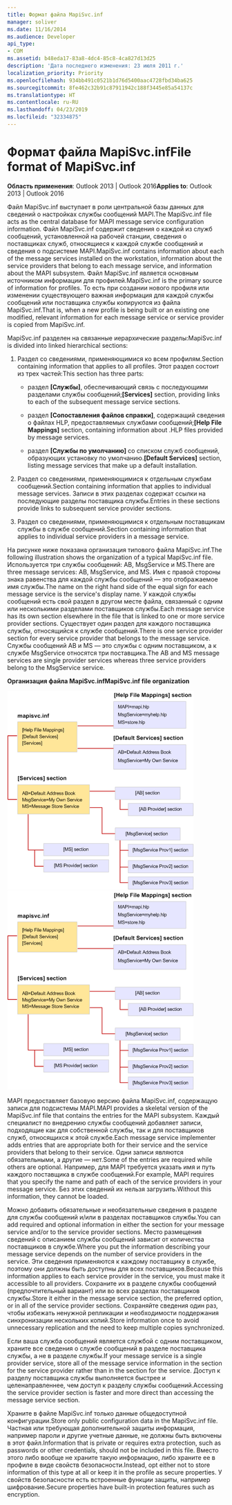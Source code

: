 ```yaml
---
title: Формат файла MapiSvc.inf
manager: soliver
ms.date: 11/16/2014
ms.audience: Developer
api_type:
- COM
ms.assetid: b48eda17-83a8-4dc4-85c8-4ca827d13d25
description: 'Дата последнего изменения: 23 июля 2011 г.'
localization_priority: Priority
ms.openlocfilehash: 934bb491c0521b1d76d5400aac4728fbd34ba625
ms.sourcegitcommit: 8fe462c32b91c87911942c188f3445e85a54137c
ms.translationtype: HT
ms.contentlocale: ru-RU
ms.lasthandoff: 04/23/2019
ms.locfileid: "32334875"
---
```

# <a name="file-format-of-mapisvcinf"></a><span data-ttu-id="a896e-103">Формат файла MapiSvc.inf</span><span class="sxs-lookup"><span data-stu-id="a896e-103">File format of MapiSvc.inf</span></span>

<span data-ttu-id="a896e-104">**Область применения**: Outlook 2013 | Outlook 2016</span><span class="sxs-lookup"><span data-stu-id="a896e-104">**Applies to**: Outlook 2013 | Outlook 2016</span></span> 
  
<span data-ttu-id="a896e-105">Файл MapiSvc.inf выступает в роли центральной базы данных для сведений о настройках службы сообщений MAPI.</span><span class="sxs-lookup"><span data-stu-id="a896e-105">The MapiSvc.inf file acts as the central database for MAPI message service configuration information.</span></span> <span data-ttu-id="a896e-106">Файл MapiSvc.inf содержит сведения о каждой из служб сообщений, установленной на рабочей станции, сведения о поставщиках служб, относящиеся к каждой службе сообщений и сведения о подсистеме MAPI.</span><span class="sxs-lookup"><span data-stu-id="a896e-106">MapiSvc.inf contains information about each of the message services installed on the workstation, information about the service providers that belong to each message service, and information about the MAPI subsystem.</span></span> <span data-ttu-id="a896e-107">Файл MapiSvc.inf является основным источником информации для профилей.</span><span class="sxs-lookup"><span data-stu-id="a896e-107">MapiSvc.inf is the primary source of information for profiles.</span></span> <span data-ttu-id="a896e-108">То есть при создании нового профиля или изменении существующего важная информация для каждой службы сообщений или поставщика службы копируются из файла MapiSvc.inf.</span><span class="sxs-lookup"><span data-stu-id="a896e-108">That is, when a new profile is being built or an existing one modified, relevant information for each message service or service provider is copied from MapiSvc.inf.</span></span> 
  
<span data-ttu-id="a896e-109">MapiSvc.inf разделен на связанные иерархические разделы:</span><span class="sxs-lookup"><span data-stu-id="a896e-109">MapiSvc.inf is divided into linked hierarchical sections:</span></span>
  
1. <span data-ttu-id="a896e-110">Раздел со сведениями, применяющимися ко всем профилям.</span><span class="sxs-lookup"><span data-stu-id="a896e-110">Section containing information that applies to all profiles.</span></span> <span data-ttu-id="a896e-111">Этот раздел состоит из трех частей:</span><span class="sxs-lookup"><span data-stu-id="a896e-111">This section has three parts:</span></span>
    
   - <span data-ttu-id="a896e-112">раздел **[Службы]**, обеспечивающий связь с последующими разделами службы сообщений;</span><span class="sxs-lookup"><span data-stu-id="a896e-112">**[Services]** section, providing links to each of the subsequent message service sections.</span></span> 
    
   - <span data-ttu-id="a896e-113">раздел **[Сопоставления файлов справки]**, содержащий сведения о файлах HLP, предоставляемых службами сообщений;</span><span class="sxs-lookup"><span data-stu-id="a896e-113">**[Help File Mappings]** section, containing information about .HLP files provided by message services.</span></span> 
    
   - <span data-ttu-id="a896e-114">раздел **[Службы по умолчанию]** со списком служб сообщений, образующих установку по умолчанию.</span><span class="sxs-lookup"><span data-stu-id="a896e-114">**[Default Services]** section, listing message services that make up a default installation.</span></span> 
    
2. <span data-ttu-id="a896e-115">Раздел со сведениями, применяющимися к отдельным службам сообщений.</span><span class="sxs-lookup"><span data-stu-id="a896e-115">Section containing information that applies to individual message services.</span></span> <span data-ttu-id="a896e-116">Записи в этих разделах содержат ссылки на последующие разделы поставщика службы.</span><span class="sxs-lookup"><span data-stu-id="a896e-116">Entries in these sections provide links to subsequent service provider sections.</span></span>
    
3. <span data-ttu-id="a896e-117">Раздел со сведениями, применяющимися к отдельным поставщикам службы в службе сообщений.</span><span class="sxs-lookup"><span data-stu-id="a896e-117">Section containing information that applies to individual service providers in a message service.</span></span>
    
<span data-ttu-id="a896e-118">На рисунке ниже показана организация типового файла MapiSvc.inf.</span><span class="sxs-lookup"><span data-stu-id="a896e-118">The following illustration shows the organization of a typical MapiSvc.inf file.</span></span> <span data-ttu-id="a896e-119">Используется три службы сообщений: AB, MsgService и MS.</span><span class="sxs-lookup"><span data-stu-id="a896e-119">There are three message services: AB, MsgService, and MS.</span></span> <span data-ttu-id="a896e-120">Имя с правой стороны знака равенства для каждой службы сообщений — это отображаемое имя службы.</span><span class="sxs-lookup"><span data-stu-id="a896e-120">The name on the right hand side of the equal sign for each message service is the service's display name.</span></span> <span data-ttu-id="a896e-121">У каждой службы сообщений есть свой раздел в другом месте файла, связанный с одним или несколькими разделами поставщиков службы.</span><span class="sxs-lookup"><span data-stu-id="a896e-121">Each message service has its own section elsewhere in the file that is linked to one or more service provider sections.</span></span> <span data-ttu-id="a896e-122">Существует один раздел для каждого поставщика службы, относящийся к службе сообщений.</span><span class="sxs-lookup"><span data-stu-id="a896e-122">There is one service provider section for every service provider that belongs to the message service.</span></span> <span data-ttu-id="a896e-123">Службы сообщений AB и MS — это службы с одним поставщиком, а к службе MsgService относятся три поставщика.</span><span class="sxs-lookup"><span data-stu-id="a896e-123">The AB and MS message services are single provider services whereas three service providers belong to the MsgService service.</span></span>
  
<span data-ttu-id="a896e-124">**Организация файла MapiSvc.inf**</span><span class="sxs-lookup"><span data-stu-id="a896e-124">**MapiSvc.inf file organization**</span></span>
  
<span data-ttu-id="a896e-125">![Организация файла MapiSvc.inf](media/amapi_30.gif "Организация файла MapiSvc.inf")</span><span class="sxs-lookup"><span data-stu-id="a896e-125">![MapiSvc.inf file organization](media/amapi_30.gif "MapiSvc.inf file organization")</span></span>
  
<span data-ttu-id="a896e-126">MAPI предоставляет базовую версию файла MapiSvc.inf, содержащую записи для подсистемы MAPI.</span><span class="sxs-lookup"><span data-stu-id="a896e-126">MAPI provides a skeletal version of the MapiSvc.inf file that contains the entries for the MAPI subsystem.</span></span> <span data-ttu-id="a896e-127">Каждый специалист по внедрению службы сообщений добавляет записи, подходящие как для собственной службы, так и для поставщиков служб, относящихся к этой службе.</span><span class="sxs-lookup"><span data-stu-id="a896e-127">Each message service implementer adds entries that are appropriate both for their service and the service providers that belong to their service.</span></span> <span data-ttu-id="a896e-128">Одни записи являются обязательными, а другие — нет.</span><span class="sxs-lookup"><span data-stu-id="a896e-128">Some of the entries are required while others are optional.</span></span> <span data-ttu-id="a896e-129">Например, для MAPI требуется указать имя и путь каждого поставщика в службе сообщений.</span><span class="sxs-lookup"><span data-stu-id="a896e-129">For example, MAPI requires that you specify the name and path of each of the service providers in your message service.</span></span> <span data-ttu-id="a896e-130">Без этих сведений их нельзя загрузить.</span><span class="sxs-lookup"><span data-stu-id="a896e-130">Without this information, they cannot be loaded.</span></span>
  
<span data-ttu-id="a896e-131">Можно добавить обязательные и необязательные сведения в разделе для службы сообщений и/или в разделах поставщиков службы.</span><span class="sxs-lookup"><span data-stu-id="a896e-131">You can add required and optional information in either the section for your message service and/or to the service provider sections.</span></span> <span data-ttu-id="a896e-132">Место размещения сведений с описанием службы сообщений зависит от количества поставщиков в службе.</span><span class="sxs-lookup"><span data-stu-id="a896e-132">Where you put the information describing your message service depends on the number of service providers in the service.</span></span> <span data-ttu-id="a896e-133">Эти сведения применяются к каждому поставщику в службе, поэтому они должны быть доступны для всех поставщиков.</span><span class="sxs-lookup"><span data-stu-id="a896e-133">Because this information applies to each service provider in the service, you must make it accessible to all providers.</span></span> <span data-ttu-id="a896e-134">Сохраните их в разделе службы сообщений (предпочтительный вариант) или во всех разделах поставщиков службы.</span><span class="sxs-lookup"><span data-stu-id="a896e-134">Store it either in the message service section, the preferred option, or in all of the service provider sections.</span></span> <span data-ttu-id="a896e-135">Сохраняйте сведения один раз, чтобы избежать ненужной репликации и необходимости поддержания синхронизации нескольких копий.</span><span class="sxs-lookup"><span data-stu-id="a896e-135">Store information once to avoid unnecessary replication and the need to keep multiple copies synchronized.</span></span>
  
<span data-ttu-id="a896e-136">Если ваша служба сообщений является службой с одним поставщиком, храните все сведения о службе сообщений в разделе поставщика службы, а не в разделе службы.</span><span class="sxs-lookup"><span data-stu-id="a896e-136">If your message service is a single provider service, store all of the message service information in the section for the service provider rather than in the section for the service.</span></span> <span data-ttu-id="a896e-137">Доступ к разделу поставщика службы выполняется быстрее и целенаправленнее, чем доступ к разделу службы сообщений.</span><span class="sxs-lookup"><span data-stu-id="a896e-137">Accessing the service provider section is faster and more direct than accessing the message service section.</span></span> 
  
<span data-ttu-id="a896e-138">Храните в файле MapiSvc.inf только данные общедоступной конфигурации.</span><span class="sxs-lookup"><span data-stu-id="a896e-138">Store only public configuration data in the MapiSvc.inf file.</span></span> <span data-ttu-id="a896e-139">Частная или требующая дополнительной защиты информация, например пароли и другие учетные данные, не должны быть включены в этот файл.</span><span class="sxs-lookup"><span data-stu-id="a896e-139">Information that is private or requires extra protection, such as passwords or other credentials, should not be included in this file.</span></span> <span data-ttu-id="a896e-140">Вместо этого либо вообще не храните такую информацию, либо храните ее в профиле в виде свойств безопасности.</span><span class="sxs-lookup"><span data-stu-id="a896e-140">Instead, opt either not to store information of this type at all or keep it in the profile as secure properties.</span></span> <span data-ttu-id="a896e-141">У свойств безопасности есть встроенные функции защиты, например шифрование.</span><span class="sxs-lookup"><span data-stu-id="a896e-141">Secure properties have built-in protection features such as encryption.</span></span>
  

